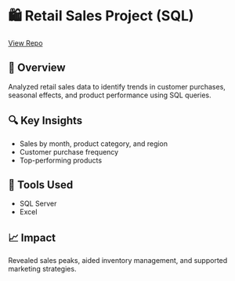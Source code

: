 # 🛍️ Retail Sales Project (SQL)

[View Repo](https://github.com/NabinM31/My-Data-Projects/blob/main/SQL/Retail_Sales_Project.md)



## 📌 Overview
Analyzed retail sales data to identify trends in customer purchases, seasonal effects, and product performance using SQL queries.

## 🔍 Key Insights
- Sales by month, product category, and region
- Customer purchase frequency
- Top-performing products

## 🧰 Tools Used
- SQL Server
- Excel

## 📈 Impact
Revealed sales peaks, aided inventory management, and supported marketing strategies.
